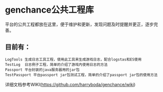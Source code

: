 genchance公共工程库
=============
平台的公共工程都放在这里，便于维护和更新，发现问题及时提醒并更正，逐步完善。

目前有：
-------
    LogTools 生成日志工具工程，使用此工具来生成游戏日志，配合logstas和ES使用
    TestLog  日志例子工程，简单的介绍了游戏内使用日志的方法
    Passport 平台封装的java服务器用的jar包
    TestPassport 平台passport jar包测试工程，简单的介绍了passport jar包的使用方法


详细文档参考WIKI(https://github.com/harryboda/genchance/wiki)
